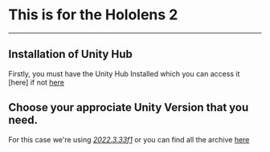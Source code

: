 # This is for the Hololens 2

---

## Installation of Unity Hub
Firstly, you must have the Unity Hub Installed which you can access it [here] if not [here](https://unity3d.com/get-unity/download)

## Choose your approciate Unity Version that you need.
For this case we're using [*2022.3.33f1*](unityhub://2020.3.33f1/915a7af8b0d5) or you can find all the archive [here](https://unity3d.com/get-unity/download/archive)
